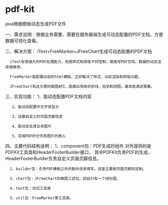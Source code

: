 # pdf-kit
java根据模板动态生成PDF文件

一、需求说明：根据业务需要，需要在服务器端生成可动态配置的PDF文档，方便数据可视化查看。


二、解决方案：
      iText+FreeMarker+JFreeChart生成可动态配置的PDF文档
      
      iText有很强大的PDF处理能力，但是样式和排版不好控制，直接写PDF文档，数据的动态渲染很麻烦。
      
      FreeMarker能配置动态的html模板，正好解决了样式、动态渲染和排版问题。
      
      JFreeChart有这方便的画图API，能画出简单的折线、柱状和饼图，基本能满足需要。

三、实现功能：
       1、能动态配置PDF文档内容
       
       2、能动态配置中文字体显示
       
       3、设置自定义的页眉页脚信息
       
       4、能动态生成业务图片
       
       5、完成PDF的分页和图片的嵌入
       
四、主要代码结构说明：
      1、component包：PDF生成的组件 对外提供的是PDFKit工具类和HeaderFooterBuilder接口， 其中PDFKit负责PDF的生成，HeaderFooterBuilder负责自定义页眉页脚信息。
      
      2、builder包：负责PDF模板之外的额外信息填写，这里主要是页眉页脚的定制。
      
      3、chart包：JFreeChart的画图工具包，目前只有一个线形图。
      
      4、test包：测试工具类
      
      5、util包：FreeMarker等工具类。  
      
       
       
       
       
       
